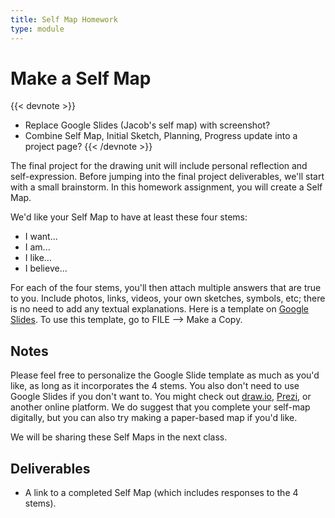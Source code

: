 ```yaml
---
title: Self Map Homework
type: module
---
```


# Make a Self Map

{{< devnote >}}
- Replace Google Slides (Jacob's self map) with screenshot? <br>
- Combine Self Map, Initial Sketch, Planning, Progress update into a project page?
{{< /devnote >}}

The final project for the drawing unit will include personal reflection and self-expression. Before jumping into the final project deliverables, we'll start with a small brainstorm. In this homework assignment, you will create a Self Map.

We'd like your Self Map to have at least these four stems:

- I want...
- I am...
- I like...
- I believe...

For each of the four stems, you'll then attach multiple answers that are true to you. Include photos, links, videos, your own sketches, symbols, etc; there is no need to add any textual explanations. Here is a template on [Google Slides](https://docs.google.com/presentation/d/1c6vglYti5aXiBkhx6ye5Nwm4Fl64MdOtSaROqElC2UU/edit?usp=sharing). To use this template, go to FILE --> Make a Copy.

## Notes

Please feel free to personalize the Google Slide template as much as you'd like, as long as it incorporates the 4 stems. You also don't need to use Google Slides if you don't want to. You might check out [draw.io](https://draw.io), [Prezi](https://prezi.com), or another online platform. We do suggest that you complete your self-map digitally, but you can also try making a paper-based map if you'd like.

We will be sharing these Self Maps in the next class.

## Deliverables

- A link to a completed Self Map (which includes responses to the 4 stems).
